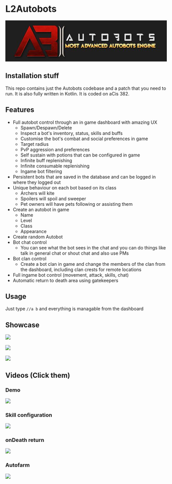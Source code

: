 # L2Autobots

![](logo.png)

## Installation stuff

This repo contains just the Autobots codebase and a patch that you need to run. It is also fully written in Kotlin.
It is coded on aCis 382.

## Features

- Full autobot control through an in game dashboard with amazing UX
  - Spawn/Despawn/Delete
  - Inspect a bot's inventory, status, skills and buffs
   - Customise the bot's combat and social preferences in game
    - Target radius
    - PvP aggression and preferences
  - Self sustain with potions that can be configured in game
  - Infinite buff replenishing
  - Infinite consumable replenishing
  - Ingame bot filtering
- Persistent bots that are saved in the database and can be logged in where they logged out
- Unique behaviour on each bot based on its class
  - Archers will kite
  - Spoilers will spoil and sweeper
  - Pet owners will have pets following or assisting them
- Create an autobot in game
  - Name
  - Level
  - Class
  - Appearance
- Create random Autobot
- Bot chat control
  - You can see what the bot sees in the chat and you can do things like talk in general chat or shout chat and also use PMs
- Bot clan control
  - Create a bot clan in game and change the members of the clan from the dashboard, including clan crests for remote locations
- Full ingame bot control (movement, attack, skills, chat)
- Automatic return to death area using gatekeepers

## Usage

Just type `//a b` and everything is managable from the dashboard

## Showcase

![](https://i.imgur.com/wNV2KO6.gif)

![](https://i.imgur.com/aTKWULr.gif)

![](https://i.imgur.com/QZl20wL.gif)

## Videos (Click them)

### Demo
[![](https://img.youtube.com/vi/K5STEUv1M7Y/maxresdefault.jpg)](https://www.youtube.com/watch?v=K5STEUv1M7Y)

### Skill configuration
[![](https://img.youtube.com/vi/kp4zyFL7_Tw/maxresdefault.jpg)](https://www.youtube.com/watch?v=kp4zyFL7_Tw)

### onDeath return
[![](https://img.youtube.com/vi/KU9Jy2EOSy8/maxresdefault.jpg)](https://www.youtube.com/watch?v=KU9Jy2EOSy8)

### Autofarm
[![](https://img.youtube.com/vi/4ikdhc_Tq5Q/maxresdefault.jpg)](https://www.youtube.com/watch?v=4ikdhc_Tq5Q)
